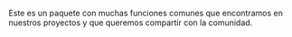 Este es un paquete con muchas funciones comunes que encontramos en nuestros proyectos y que queremos compartir con la comunidad.
